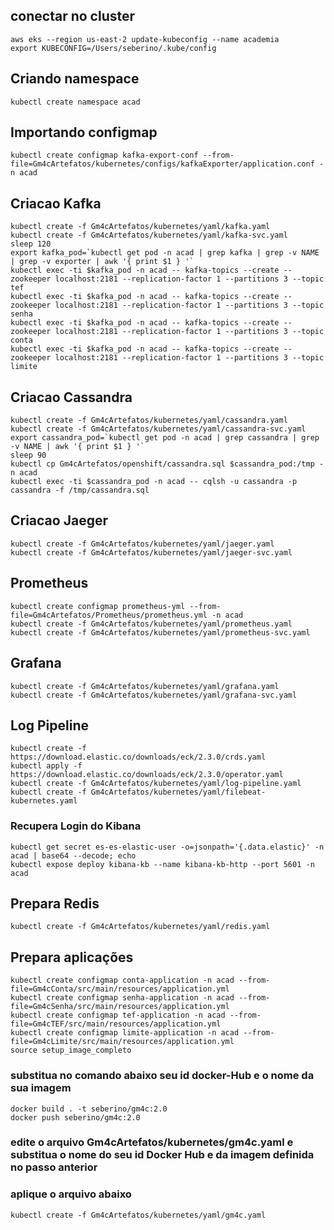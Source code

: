 ## conectar no cluster
```
aws eks --region us-east-2 update-kubeconfig --name academia
export KUBECONFIG=/Users/seberino/.kube/config
```
## Criando namespace
```
kubectl create namespace acad
```

## Importando configmap
```
kubectl create configmap kafka-export-conf --from-file=Gm4cArtefatos/kubernetes/configs/kafkaExporter/application.conf -n acad
```

## Criacao Kafka
```
kubectl create -f Gm4cArtefatos/kubernetes/yaml/kafka.yaml
kubectl create -f Gm4cArtefatos/kubernetes/yaml/kafka-svc.yaml
sleep 120
export kafka_pod=`kubectl get pod -n acad | grep kafka | grep -v NAME | grep -v exporter | awk '{ print $1 } '`
kubectl exec -ti $kafka_pod -n acad -- kafka-topics --create --zookeeper localhost:2181 --replication-factor 1 --partitions 3 --topic tef
kubectl exec -ti $kafka_pod -n acad -- kafka-topics --create --zookeeper localhost:2181 --replication-factor 1 --partitions 3 --topic senha
kubectl exec -ti $kafka_pod -n acad -- kafka-topics --create --zookeeper localhost:2181 --replication-factor 1 --partitions 3 --topic conta
kubectl exec -ti $kafka_pod -n acad -- kafka-topics --create --zookeeper localhost:2181 --replication-factor 1 --partitions 3 --topic limite
```

## Criacao Cassandra
```
kubectl create -f Gm4cArtefatos/kubernetes/yaml/cassandra.yaml
kubectl create -f Gm4cArtefatos/kubernetes/yaml/cassandra-svc.yaml
export cassandra_pod=`kubectl get pod -n acad | grep cassandra | grep -v NAME | awk '{ print $1 } '`
sleep 90
kubectl cp Gm4cArtefatos/openshift/cassandra.sql $cassandra_pod:/tmp -n acad
kubectl exec -ti $cassandra_pod -n acad -- cqlsh -u cassandra -p cassandra -f /tmp/cassandra.sql
```

## Criacao Jaeger
```
kubectl create -f Gm4cArtefatos/kubernetes/yaml/jaeger.yaml
kubectl create -f Gm4cArtefatos/kubernetes/yaml/jaeger-svc.yaml
```

## Prometheus
```
kubectl create configmap prometheus-yml --from-file=Gm4cArtefatos/Prometheus/prometheus.yml -n acad
kubectl create -f Gm4cArtefatos/kubernetes/yaml/prometheus.yaml
kubectl create -f Gm4cArtefatos/kubernetes/yaml/prometheus-svc.yaml
```

## Grafana
```
kubectl create -f Gm4cArtefatos/kubernetes/yaml/grafana.yaml
kubectl create -f Gm4cArtefatos/kubernetes/yaml/grafana-svc.yaml
```

## Log Pipeline
```
kubectl create -f https://download.elastic.co/downloads/eck/2.3.0/crds.yaml
kubectl apply -f https://download.elastic.co/downloads/eck/2.3.0/operator.yaml
kubectl create -f Gm4cArtefatos/kubernetes/yaml/log-pipeline.yaml
kubectl create -f Gm4cArtefatos/kubernetes/yaml/filebeat-kubernetes.yaml
```
### Recupera Login do Kibana
```
kubectl get secret es-es-elastic-user -o=jsonpath='{.data.elastic}' -n acad | base64 --decode; echo
kubectl expose deploy kibana-kb --name kibana-kb-http --port 5601 -n acad
```

## Prepara Redis
```
kubectl create -f Gm4cArtefatos/kubernetes/yaml/redis.yaml
```

## Prepara aplicações
```
kubectl create configmap conta-application -n acad --from-file=Gm4cConta/src/main/resources/application.yml
kubectl create configmap senha-application -n acad --from-file=Gm4cSenha/src/main/resources/application.yml
kubectl create configmap tef-application -n acad --from-file=Gm4cTEF/src/main/resources/application.yml
kubectl create configmap limite-application -n acad --from-file=Gm4cLimite/src/main/resources/application.yml
source setup_image_completo
```
### substitua no comando abaixo seu id docker-Hub e o nome da sua imagem 
```
docker build . -t seberino/gm4c:2.0
docker push seberino/gm4c:2.0
```
### edite o arquivo Gm4cArtefatos/kubernetes/gm4c.yaml e substitua o nome do seu id Docker Hub e da imagem definida no passo anterior
### aplique o arquivo abaixo
```
kubectl create -f Gm4cArtefatos/kubernetes/yaml/gm4c.yaml
```
